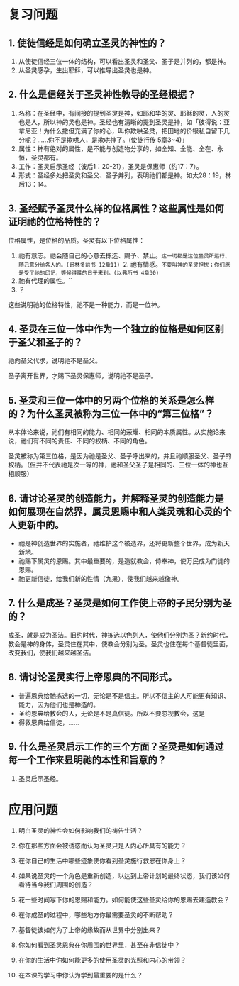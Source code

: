 
# 复习问题

## 1.	使徒信经是如何确立圣灵的神性的？

1. 从使徒信经三位一体的结构，可以看出圣灵和圣父、圣子是并列的，都是神。
2. 从圣灵感孕，生出耶稣，可以推导出圣灵也是神。

## 2.	什么是信经关于圣灵神性教导的圣经根据？

1. 名称：在圣经中，有间接的提到圣灵是神，如耶和华的灵、耶稣的灵，人的灵也是人，所以神的灵也是神。圣经也有清晰的提到圣灵是神，如「彼得说：亚拿尼亚！为什么撒但充满了你的心，叫你欺哄圣灵，把田地的价银私自留下几分呢？……你不是欺哄人，是欺哄神了。(使徒行传 5章3~4)」
2. 属性：神有绝对的属性，是不能与创造物分享的，如全知、全能、全在、永恒，圣灵都有。
3. 工作：圣灵启示圣经（彼后1：20-21），圣灵是保惠师（约17：7）。
4. 形式：圣经多处把圣灵和圣父、圣子并列，表明祂们都是神。如太28：19，林后13：14。
 
## 3.	圣经赋予圣灵什么样的位格属性？这些属性是如何证明祂的位格特性的？

位格属性，是位格的品质。圣灵有以下位格属性：

1. 祂有意志。祂会随自己的心意去拣选、赐予、禁止。`这一切都是这位圣灵所运行、随己意分给各人的。(哥林多前书 12章11)
`2. 祂有情感。`不要叫神的圣灵担忧；你们原是受了祂的印记，等候得赎的日子来到。(以弗所书 4章30)`
3. 祂有代理的属性。``
4. ？

这些说明祂的位格特性，祂不是一种能力，而是一位神。

## 4.	圣灵在三位一体中作为一个独立的位格是如何区别于圣父和圣子的？

祂向圣父代求，说明祂不是圣父。

圣子离开世界，才赐下圣灵保惠师，说明祂不是圣子。
 
## 5.	圣灵和三位一体中的另两个位格的关系是怎么样的？为什么圣灵被称为三位一体中的“第三位格”？

从本体论来说，祂们有相同的能力、相同的荣耀、相同的本质属性。从实施论来说，祂们有不同的责任、不同的权柄、不同的角色。

圣灵被称为第三位格，是因为祂是圣父、圣子呼出来的，并且祂顺服圣父、圣子的权柄。（但并不代表祂是次一等的神，祂和圣父圣子是相同的、三位一体的神也互相顺服）

## 6.	请讨论圣灵的创造能力，并解释圣灵的创造能力是如何展现在自然界，属灵恩赐中和人类灵魂和心灵的个人更新中的。

- 祂是神创造世界的实施者，祂维护这个被造界，还将更新整个世界，成为新天新地。
- 祂赐下属灵的恩赐。其中最重要的，是造就教会，侍奉神，使万民成为门徒的恩赐。
- 祂更新信徒，给我们新的性情（九果），使我们越来越像神。
 
## 7.	什么是成圣？圣灵是如何工作使上帝的子民分别为圣的？

成圣，就是成为圣洁。旧约时代，神拣选以色列人，使他们分别为圣？新约时代，教会是神的身体，圣灵住在其中，使教会分别为圣。圣灵也住在每个基督徒里面，改变我们，使我们越来越圣洁。

## 8.	请讨论圣灵实行上帝恩典的不同形式。

- 普遍恩典给祂拣选的一切，无论是不是信主。所以不信主的人可能更有知识、能力，因为他们也是神造的。
- 圣约恩典给教会的人，无论是不是真信徒。所以不要忽视教会，这是
- 得救恩典给信徒，……
 
## 9.	什么是圣灵启示工作的三个方面？圣灵是如何通过每一个工作来显明祂的本性和旨意的？ 

1. 圣灵启示圣经。

# 应用问题

1.	明白圣灵的神性会如何影响我们的祷告生活？

2.	你在那些方面会被诱惑而认为圣灵只是人内心所具有的能力？

3.	在你自己的生活中哪些迹象使你看到圣灵施行救恩在你身上？

4.	如果说圣灵的一个角色是重新创造，以达到上帝计划的最终状态，我们该如何看待当今我们周围的创造？

5.	花一些时间写下你的恩赐和能力。如何能使这些圣灵给你的恩赐去建造教会？

6.	在你成圣的过程中，哪些地方你最需要圣灵的不断帮助？

7.	基督徒该如何为了上帝的缘故而从世界中分别出来？

8.	你如何看到圣灵恩典在你周围的世界里，甚至在非信徒中？

9.	在你的生活中你如何能更多的使用圣灵的光照和内心的带领？

10.	在本课的学习中你认为学到最重要的是什么？

